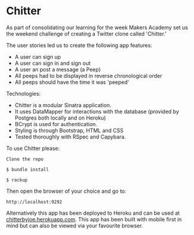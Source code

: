 Chitter
=================

As part of consolidating our learning for the week Makers Academy set us the weekend challenge of creating a Twitter clone called 'Chitter.'

The user stories led us to create the following app features:
* A user can sign up
* A user can sign in and sign out
* A user an post a message (a Peep)
* All peeps had to be displayed in reverse chronological order
* All peeps should have the time it was 'peeped'

Technologies:
* Chitter is a modular Sinatra application.
* It uses DataMapper for interactions with the database (provided by Postgres both locally and on Heroku)
* BCrypt is used for authentication.
* Styling is through Bootstrap, HTML and CSS
* Tested thoroughly with RSpec and Capybara.

To use Chitter please:

```
Clone the repo
```
```
$ bundle install
```
 ```
$ rackup
```
Then open the browser of your choice and go to:
```
http://localhost:9292
```


Alternatively this app has been deployed to Heroku and can be used at [chitterbyjoe.herokuapp.com](http://chitterbyjoe.herokuapp.com). This app has been built with mobile first in mind but can also be viewed via your favourite browser.
